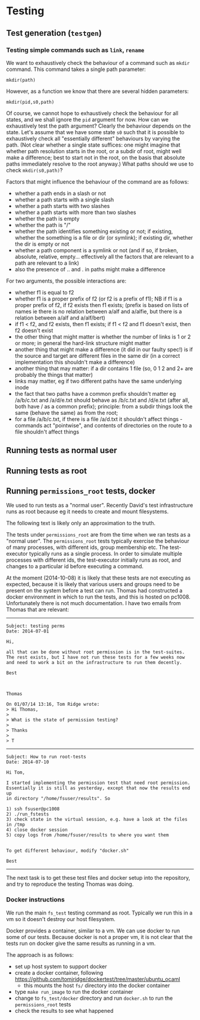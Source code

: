 # Testing

## Test generation (`testgen`)

### Testing simple commands such as `link`, `rename`

We want to exhaustively check the behaviour of a command such as
`mkdir` command. This command takes a single path parameter:

    mkdir(path)
    
However, as a function we know that there are several hidden parameters:

    mkdir(pid,s0,path)
    
Of course, we cannot hope to exhaustively check the behaviour for all
states, and we shall ignore the `pid` argument for now. How can we
exhaustively test the path argument? Clearly the behaviour depends on
the state. Let's assume that we have some state `s0` such that it is
possible to exhaustively check all "essentially different" behaviours
by varying the path. (Not clear whether a single state suffices: one
might imagine that whether path resolution starts in the root, or a
subdir of root, might well make a difference; best to start not in the
root, on the basis that absolute paths immediately resolve to the root
anyway.) What paths should we use to check `mkdir(s0,path)`?

Factors that might influence the behaviour of the command are as follows:

- whether a path ends in a slash or not
- whether a path starts with a single slash
- whether a path starts with two slashes
- whether a path starts with more than two slashes
- whether the path is empty
- whether the path is "/"
- whether the path identifies something existing or not; if existing,
  whether the something is a file or dir (or symlink); if existing
  dir, whether the dir is empty or not
- whether a path component is a symlink or not (and if so, if broken,
  absolute, relative, empty... effectively all the factors that are
  relevant to a path are relevant to a link)
- also the presence of .. and . in paths might make a difference

For two arguments, the possible interactions are:

- whether f1 is equal to f2
- whether f1 is a proper prefix of f2 (or f2 is a prefix of f1); NB if
  f1 is a proper prefix of f2, if f2 exists then f1 exists; (prefix is
  based on lists of names ie there is no relation between a/alf and
  a/alfie, but there is a relation between a/alf and a/alf/bert)
- if f1 < f2, and f2 exists, then f1 exists; if f1 < f2 and f1 doesn't
  exist, then f2 doesn't exist
- the other thing that might matter is whether the number of links is
  1 or 2 or more; in general the hard-link structure might matter
- another thing that might make a difference (it did in our faulty
  spec!) is if the source and target are different files in the same
  dir (in a correct implementation this shouldn't make a difference)
- another thing that may matter: if a dir contains 1 file (so, 0 1 2
  and 2+ are probably the things that matter)
- links may matter, eg if two different paths have the same underlying
  inode
- the fact that two paths have a common prefix shouldn't matter eg
  /a/b/c.txt and /a/d/e.txt should behave as /b/c.txt and /d/e.txt
  (after all, both have / as a common prefix); principle: from a
  subdir things look the same (behave the same) as from the root;
- for a file /a/b/c.txt, if there is a file /a/d.txt it shouldn't
  affect things - commands act "pointwise", and contents of
  directories on the route to a file shouldn't affect things



## Running tests as normal user

## Running tests as root

## Running `permissions_root` tests, docker

We used to run tests as a "normal user". Recently David's test
infrastructure runs as root because eg it needs to create and mount
filesystems. 

The following text is likely only an approximation to the truth.

The tests under `permissions_root` are from the time when we ran tests
as a "normal user". The `permissions_root` tests typically exercise
the behaviour of many processes, with different ids, group membership
etc. The test-executor typically runs as a single process. In order to
simulate multiple processes with different ids, the test-executor
initially runs as root, and changes to a particular id before
executing a command.

At the moment (2014-10-08) it is likely that these tests are not
executing as expected, because it is likely that various users and
groups need to be present on the system before a test can run. Thomas
had constructed a docker environment in which to run the tests, and
this is hosted on pc1008. Unfortunately there is not much
documentation. I have two emails from Thomas that are relevant:

---

~~~
Subject: testing perms
Date: 2014-07-01

Hi,

all that can be done without root permission is in the test-suites.
The rest exists, but I have not run these tests for a few weeks now
and need to work a bit on the infrastructure to run them decently.

Best



Thomas

On 01/07/14 13:16, Tom Ridge wrote:
> Hi Thomas,
>
> What is the state of permission testing?
>
> Thanks
>
> T
~~~

---

~~~
Subject: How to run root-tests
Date: 2014-07-10

Hi Tom,

I started implementing the permission test that need root permission.
Essentially it is still as yesterday, except that now the results end up
in directory "/home/fsuser/results". So

1) ssh fsuser@pc1008
2) ./run_fstests
3) check state in the virtual session, e.g. have a look at the files in /tmp
4) close docker session
5) copy logs from /home/fsuser/results to where you want them


To get different behaviour, modify "docker.sh"

Best
~~~

---

The next task is to get these test files and docker setup into the
repository, and try to reproduce the testing Thomas was doing.


### Docker instructions

We run the main `fs_test` testing command as root. Typically we run
this in a vm so it doesn't destroy our host filesystem.

Docker provides a container, similar to a vm. We can use docker to run
some of our tests. Because docker is not a proper vm, it is not clear
that the tests run on docker give the same results as running in a vm.

The approach is as follows:

  - set up host system to support docker
  - create a docker container, following <https://github.com/tomjridge/dockertest/tree/master/ubuntu_ocaml>
    - this mounts the host `fs/` directory into the docker container
  - type `make run_image` to run the docker container
  - change to `fs_test/docker` directory and run `docker.sh` to run the `permissions_root` tests
  - check the results to see what happened

